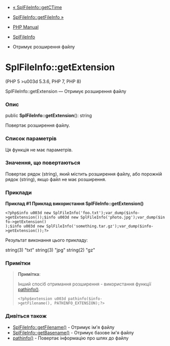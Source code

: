 - [« SplFileInfo::getCTime](splfileinfo.getctime.md)
- [SplFileInfo::getFileInfo »](splfileinfo.getfileinfo.md)

- [PHP Manual](index.md)
- [SplFileInfo](class.splfileinfo.md)
- Отримує розширення файлу

# SplFileInfo::getExtension

(PHP 5 \>u003d 5.3.6, PHP 7, PHP 8)

SplFileInfo::getExtension — Отримує розширення файлу

### Опис

public **SplFileInfo::getExtension**(): string

Повертає розширення файлу.

### Список параметрів

Ця функція не має параметрів.

### Значення, що повертаються

Повертає рядок (string), який містить розширення файлу, або порожній
рядок (string), якщо файл не має розширення.

### Приклади

**Приклад #1 Приклад використання **SplFileInfo::getExtension()****

` <?php$info u003d new SplFileInfo('foo.txt');var_dump($info->getExtension());$info u003d new SplFileInfo('photo.jpg');var_dump($info->getExtension() );$info u003d new SplFileInfo('something.tar.gz');var_dump($info->getExtension());?> `

Результат виконання цього прикладу:

string(3) "txt"
string(3) "jpg"
string(2) "gz"

### Примітки

> **Примітка**:
>
> Інший спосіб отримання розширення - використання функції
> [pathinfo()](function.pathinfo.md).
>
> ` <?php$extension u003d pathinfo($info->getFilename(), PATHINFO_EXTENSION);?> `

### Дивіться також

- [SplFileInfo::getFilename()](splfileinfo.getfilename.md) -
Отримує ім'я файлу
- [SplFileInfo::getBasename()](splfileinfo.getbasename.md) -
Отримує базове ім'я файлу
- [pathinfo()](function.pathinfo.md) - Повертає інформацію про шлях
до файлу
